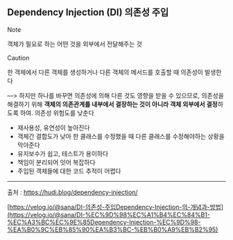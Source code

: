 ## Dependency Injection (DI) 의존성 주입

> [!NOTE]
> 객체가 필요로 하는 어떤 것을 외부에서 전달해주는 것

> [!CAUTION]
> 한 객체에서 다른 객체를 생성하거나 다른 객체의 메서드를 호출할 때 의존성이 발생한다

—> 하지만 하나를 바꾸면 의존성에 의해 다른 것도 영향을 받을 수 있으므로, 의존성을 해결하기 위해 **객체의 의존관계를 내부에서 결장하는 것이 아니라 객체 외부에서 결정**하도록 하여. 의존성 위험도를 낮춘다

- 재사용성, 유연성이 높아진다
- 객체간 결합도가 낮아 한 클래스를 수정했을 때 다른 클래스를 수정해야하는 상황을 막아준다
- 유지보수가 쉽고, 테스트가 용이하다
- 책임이 분리되어 잇어 복잡하다
- 주입된 객체들에 대한 코드 추적이 어렵다

---

출처 : https://hudi.blog/dependency-injection/

[https://velog.io/@sana/DI-의존성-주입Dependency-Injection-의-개념과-방법](https://velog.io/@sana/DI-%EC%9D%98%EC%A1%B4%EC%84%B1-%EC%A3%BC%EC%9E%85Dependency-Injection-%EC%9D%98-%EA%B0%9C%EB%85%90%EA%B3%BC-%EB%B0%A9%EB%B2%95)
